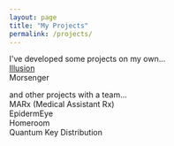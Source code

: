 ```yaml
---
layout: page
title: "My Projects"
permalink: /projects/
---
```


I've developed some projects on my own...   
[Illusion](https://linuszheng.github.io/illusion/)  
Morsenger


and other projects with a team...  
MARx (Medical Assistant Rx)  
EpidermEye  
Homeroom  
Quantum Key Distribution  
